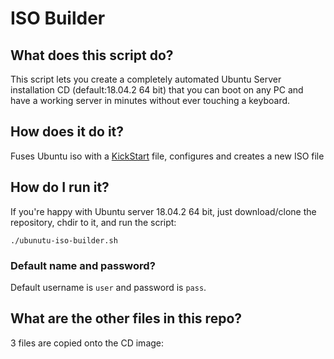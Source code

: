 # ISO Builder

## What does this script do? 

This script lets you create a completely automated Ubuntu Server installation CD (default:18.04.2 64 bit) that you can boot on any PC and have a working server in minutes without ever touching a keyboard.

## How does it do it?

Fuses Ubuntu iso with a [KickStart](http://fedoraproject.org/wiki/Anaconda/Kickstart) file, configures and creates a new ISO file


## How do I run it?

If you're happy with Ubuntu server 18.04.2 64 bit, just download/clone the repository, chdir to it, and run the script:

    ./ubunutu-iso-builder.sh

### Default name and password?

Default username is `user` and password is `pass`. 

## What are the other files in this repo?

3 files are copied onto the CD image:

